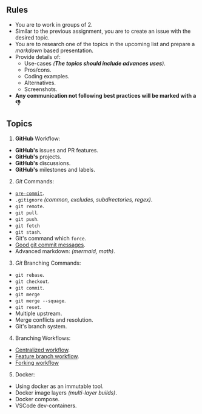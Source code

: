 ## Rules

- You are to work in groups of 2.
- Similar to the previous assignment, you are to create an issue with the desired topic.
- You are to research one of the topics in the upcoming list and prepare a *markdown* based presentation.
- Provide details of:
  - Use-cases *(**The topics should include advances uses**)*.
  - Pros/cons.
  - Coding examples.
  - Alternatives.
  - Screenshots.
- **Any communication not following best practices will be marked with a 👎**

## Topics

1. **GitHub** Workflow:
  - **GitHub's** issues and PR features.
  - **GitHub's** projects.
  - **GitHub's** discussions.
  - **GitHub's** milestones and labels.
 
2. *Git* Commands:
  - [`pre-commit`](https://pre-commit.com/).
  - `.gitignore` *(common, excludes, subdirectories, regex)*.
  - `git remote`.
  - `git pull`. 
  - `git push`.
  - `git fetch`
  - `git stash`.
  - Git's command which `force`.
  - [Good git commit messages](https://initialcommit.com/blog/git-commit-messages-best-practices).
  - Advanced markdown: *(mermaid, math)*.
 
3. *Git* Branching Commands:
  - `git rebase`.
  - `git checkout`. 
  - `git commit`.
  - `git merge`
  - `git merge --squage`.
  - `git reset`.
  - Multiple upstream.
  - Merge conflicts and resolution.
  - Git's branch system.
  
4. Branching Workflows:
  - [Centralized workflow](https://www.atlassian.com/git/tutorials/comparing-workflows).
  - [Feature branch workflow](https://www.atlassian.com/git/tutorials/comparing-workflows/feature-branch-workflow).
  - [Forking workflow](https://www.atlassian.com/git/tutorials/comparing-workflows/forking-workflow)
 
5. Docker:
  - Using docker as an immutable tool.
  - Docker image layers *(multi-layer builds)*.
  - Docker compose.
  - VSCode dev-containers.
